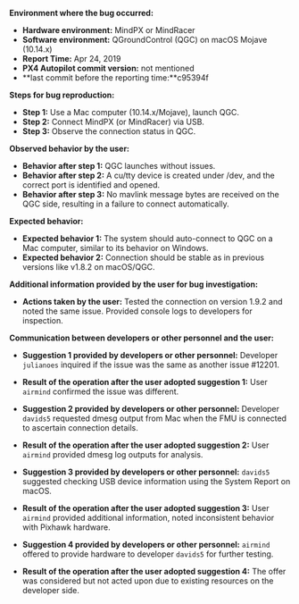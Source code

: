 **Environment where the bug occurred:**

- **Hardware environment:** MindPX or MindRacer
- **Software environment:** QGroundControl (QGC) on macOS Mojave (10.14.x)
- **Report Time:** Apr 24, 2019
- **PX4 Autopilot commit version:** not mentioned
- **last commit before the reporting time:**c95394f

**Steps for bug reproduction:**

- **Step 1:** Use a Mac computer (10.14.x/Mojave), launch QGC.
- **Step 2:** Connect MindPX (or MindRacer) via USB.
- **Step 3:** Observe the connection status in QGC.

**Observed behavior by the user:**
- **Behavior after step 1:** QGC launches without issues.
- **Behavior after step 2:** A cu/tty device is created under /dev, and the correct port is identified and opened.
- **Behavior after step 3:** No mavlink message bytes are received on the QGC side, resulting in a failure to connect automatically.

**Expected behavior:**
- **Expected behavior 1:** The system should auto-connect to QGC on a Mac computer, similar to its behavior on Windows.
- **Expected behavior 2:** Connection should be stable as in previous versions like v1.8.2 on macOS/QGC.

**Additional information provided by the user for bug investigation:**
- **Actions taken by the user:** Tested the connection on version 1.9.2 and noted the same issue. Provided console logs to developers for inspection.

**Communication between developers or other personnel and the user:**

- **Suggestion 1 provided by developers or other personnel:** Developer `julianoes` inquired if the issue was the same as another issue #12201.
- **Result of the operation after the user adopted suggestion 1:** User `airmind` confirmed the issue was different.
  
- **Suggestion 2 provided by developers or other personnel:** Developer `davids5` requested dmesg output from Mac when the FMU is connected to ascertain connection details.
- **Result of the operation after the user adopted suggestion 2:** User `airmind` provided dmesg log outputs for analysis.

- **Suggestion 3 provided by developers or other personnel:** `davids5` suggested checking USB device information using the System Report on macOS.
- **Result of the operation after the user adopted suggestion 3:** User `airmind` provided additional information, noted inconsistent behavior with Pixhawk hardware.

- **Suggestion 4 provided by developers or other personnel:** `airmind` offered to provide hardware to developer `davids5` for further testing.
- **Result of the operation after the user adopted suggestion 4:** The offer was considered but not acted upon due to existing resources on the developer side.
